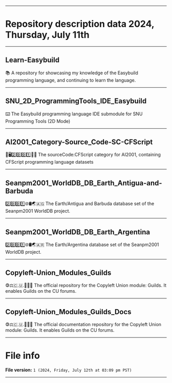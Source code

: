 
***

# Repository description data 2024, Thursday, July 11th

---

## Learn-Easybuild

📚️ A repository for showcasing my knowledge of the Easybuild programming language, and continuing to learn the language. 

---

## SNU_2D_ProgrammingTools_IDE_Easybuild

⌨️ The Easybuild programming language IDE submodule for SNU Programming Tools (2D Mode)

---

## AI2001_Category-Source_Code-SC-CFScript

🧠️🖥️2️⃣️0️⃣️0️⃣️1️⃣️💾️📜️ The sourceCode:CFScript category for AI2001, containing CFScript programming language datasets

---

## Seanpm2001_WorldDB_DB_Earth_Antigua-and-Barbuda

2️⃣️0️⃣️0️⃣️1️⃣️🌐️🛢️🌏️🇦🇬️ The Earth/Antigua and Barbuda database set of the Seanpm2001 WorldDB project.

---

## Seanpm2001_WorldDB_DB_Earth_Argentina

2️⃣️0️⃣️0️⃣️1️⃣️🌐️🛢️🌏️🇦🇷️ The Earth/Argentina database set of the Seanpm2001 WorldDB project.

---

## Copyleft-Union_Modules_Guilds

 🄯⚖️🇨.🇺.🟰🧮️💾️ The official repository for the Copyleft Union module: Guilds. It enables Guilds on the CU forums.

---

## Copyleft-Union_Modules_Guilds_Docs

 🄯⚖️🇨.🇺.🟰🧮️📖️ The official documentation repository for the Copyleft Union module: Guilds. It enables Guilds on the CU forums.

***

# File info

**File version:** `1 (2024, Friday, July 12th at 03:09 pm PST)`

***


